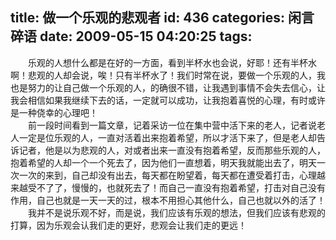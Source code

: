 title: 做一个乐观的悲观者
id: 436
categories: 闲言碎语
date: 2009-05-15 04:20:25
tags:
---

　　乐观的人想什么都是在好的一方面，看到半杯水也会说，好耶！还有半杯水啊！悲观的人却会说，唉！只有半杯水了！我们时常在说，要做一个乐观的人，我也是努力的让自己做一个乐观的人，的确很不错，让我遇到事情不会失去信心，让我会相信如果我继续下去的话，一定就可以成功，让我抱着喜悦的心理，有时或许是一种侥幸的心理吧！
</br>　　前一段时间看到一篇文章，记着采访一位在集中营中活下来的老人，记者说老人一定是位乐观的人，一直对活着出来抱着希望，所以才活下来了，但是老人却告诉记者，他是以为悲观的人，对或者出来一直没有抱着希望，反而那些乐观的人，抱着希望的人却一个一个死去了，因为他们一直想着，明天我就能出去了，明天一次一次的来到，自己却没有出去，每天都在盼望着，每天都在遭受着打击，心理越来越受不了了，慢慢的，也就死去了！而自己一直没有抱着希望，打击对自己没有作用，自己也就是一天一天的过，根本不用担心其他什么，自己也就以外的活了！
</br>　　我并不是说乐观不好，而是说，我们应该有乐观的想法，但我们应该有悲观的打算，因为乐观会认我们走的更好，悲观会让我们走的更远！
